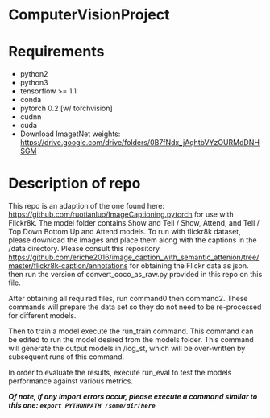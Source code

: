 # ComputerVisionProject


# Requirements
  * python2
  * python3
  * tensorflow >= 1.1
  * conda
  * pytorch 0.2 [w/ torchvision]
  * cudnn
  * cuda
  * Download ImagetNet weights: https://drive.google.com/drive/folders/0B7fNdx_jAqhtbVYzOURMdDNHSGM
  
  
# Description of repo
This repo is an adaption of the one found here: https://github.com/ruotianluo/ImageCaptioning.pytorch for use with Flickr8k.
  The model folder contains Show and Tell / Show, Attend, and Tell / Top Down Bottom Up and Attend models. 
  To run with flickr8k dataset, please download the images and place them along with the captions in the /data directory.
  Please consult this repository https://github.com/eriche2016/image_caption_with_semantic_attenion/tree/master/flickr8k-caption/annotations for obtaining the Flickr data as json. 
  then run the version of convert_coco_as_raw.py provided in this repo on this file.
  
  After obtaining all required files, run command0 then command2. 
  These commands will prepare the data set so they do not need to be re-processed for different models. 
  
  Then to train a model execute the run_train command. This command can be edited to run the model desired from the models folder. 
  This command will generate the output models in /log_st, which will be over-written by subsequent runs of this command.
  
  In order to evaluate the results, execute run_eval to test the models performance against various metrics.
  
  ***Of note, if any import errors occur, please execute a command similar to this one:
    ``` export PYTHONPATH /some/dir/here ```***
    
